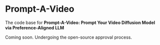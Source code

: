 # Prompt-A-Video

The code base for **Prompt-A-Video: Prompt Your Video Diffusion Model via Preference-Aligned LLM**

Coming soon. Undergoing the open-source approval process.
